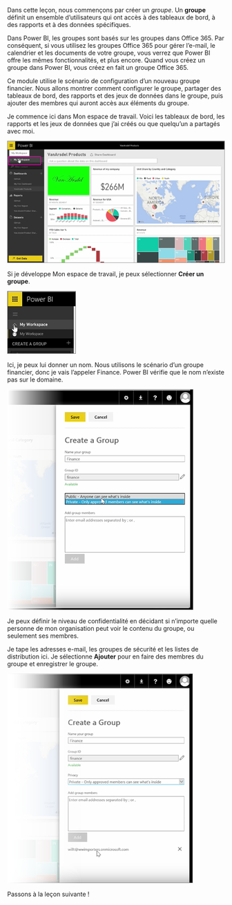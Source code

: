Dans cette leçon, nous commençons par créer un *groupe*. Un **groupe** définit un ensemble d’utilisateurs qui ont accès à des tableaux de bord, à des rapports et à des données spécifiques.

Dans Power BI, les groupes sont basés sur les groupes dans Office 365. Par conséquent, si vous utilisez les groupes Office 365 pour gérer l’e-mail, le calendrier et les documents de votre groupe, vous verrez que Power BI offre les mêmes fonctionnalités, et plus encore. Quand vous créez un groupe dans Power BI, vous créez en fait un groupe Office 365.

Ce module utilise le scénario de configuration d’un nouveau groupe financier. Nous allons montrer comment configurer le groupe, partager des tableaux de bord, des rapports et des jeux de données dans le groupe, puis ajouter des membres qui auront accès aux éléments du groupe.

Je commence ici dans Mon espace de travail. Voici les tableaux de bord, les rapports et les jeux de données que j’ai créés ou que quelqu’un a partagés avec moi.

![Partager et collaborer dans Power BI](./media/6-1-create-groups/pbi_learn06_01myworkspace.png)

Si je développe Mon espace de travail, je peux sélectionner **Créer un groupe**.

![Partager et collaborer dans Power BI](./media/6-1-create-groups/pbi_learn06_01expandmywkspace.png)

Ici, je peux lui donner un nom. Nous utilisons le scénario d’un groupe financier, donc je vais l’appeler Finance. Power BI vérifie que le nom n’existe pas sur le domaine.

![Partager et collaborer dans Power BI](./media/6-1-create-groups/pbi_learn06_01creategroupdialog.png)

Je peux définir le niveau de confidentialité en décidant si n’importe quelle personne de mon organisation peut voir le contenu du groupe, ou seulement ses membres.

Je tape les adresses e-mail, les groupes de sécurité et les listes de distribution ici. Je sélectionne **Ajouter** pour en faire des membres du groupe et enregistrer le groupe.

![Partager et collaborer dans Power BI](./media/6-1-create-groups/pbi_learn06_01savegroup.png)

Passons à la leçon suivante !

